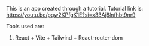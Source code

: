 This is an app created through a tutorial. Tutorial link is: https://youtu.be/pgw2KPfgK1E?si=x33Aj8lnfhbt9nr9

Tools used are: 
1) React + Vite + Tailwind + React-router-dom